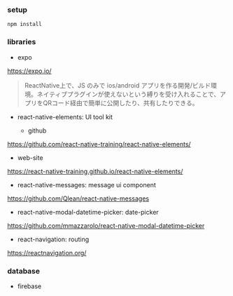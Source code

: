 ### setup

```
npm install
```

### libraries
- expo

https://expo.io/
>ReactNative上で、JS のみで ios/android アプリを作る開発/ビルド環境。ネイティブプラグインが使えないという縛りを受け入れることで、アプリをQRコード経由で簡単に公開したり、共有したりできる。

- react-native-elements: UI tool kit

  -  github

https://github.com/react-native-training/react-native-elements/

  - web-site

https://react-native-training.github.io/react-native-elements/

- react-native-messages: message ui component

https://github.com/Qlean/react-native-messages

- react-native-modal-datetime-picker: date-picker

https://github.com/mmazzarolo/react-native-modal-datetime-picker

- react-navigation: routing

https://reactnavigation.org/

### database
- firebase


